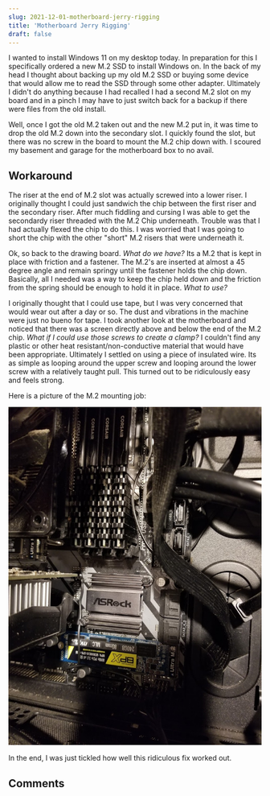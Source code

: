 ```yaml
---
slug: 2021-12-01-motherboard-jerry-rigging
title: 'Motherboard Jerry Rigging'
draft: false
---
```


I wanted to install Windows 11 on my desktop today. In preparation for this I specifically ordered a new M.2 SSD to install Windows on. In the back of my head I thought about backing up my old M.2 SSD or buying some device that would allow me to read the SSD through some other adapter. Ultimately I didn't do anything because I had recalled I had a second M.2 slot on my board and in a pinch I may have to just switch back for a backup if there were files from the old install.

<!--truncate-->

Well, once I got the old M.2 taken out and the new M.2 put in, it was time to drop the old M.2 down into the secondary slot. I quickly found the slot, but there was no screw in the board to mount the M.2 chip down with. I scoured my basement and garage for the motherboard box to no avail.

## Workaround

The riser at the end of M.2 slot was actually screwed into a lower riser. I originally thought I could just sandwich the chip between the first riser and the secondary riser. After much fiddling and cursing I was able to get the secondardy riser threaded with the M.2 Chip underneath. Trouble was that I had actually flexed the chip to do this. I was worried that I was going to short the chip with the other "short" M.2 risers that were underneath it.

Ok, so back to the drawing board. _What do we have?_ Its a M.2 that is kept in place with friction and a fastener. The M.2's are inserted at almost a 45 degree angle and remain springy until the fastener holds the chip down. Basically, all I needed was a way to keep the chip held down and the friction from the spring should be enough to hold it in place. _What to use?_

I originally thought that I could use tape, but I was very concerned that would wear out after a day or so. The dust and vibrations in the machine were just no bueno for tape. I took another look at the motherboard and noticed that there was a screen directly above and below the end of the M.2 chip. _What if I could use those screws to create a clamp?_ I couldn't find any plastic or other heat resistant/non-conductive material that would have been appropriate. Ultimately I settled on using a piece of insulated wire. Its as simple as looping around the upper screw and looping around the lower screw with a relatively taught pull. This turned out to be ridiculously easy and feels strong.

Here is a picture of the M.2 mounting job:

![m dot 2 mounting](./2021-12-01-motherboard-jerry-rigging/motherboard.jpg)

In the end, I was just tickled how well this ridiculous fix worked out.

## Comments

<Comments />
